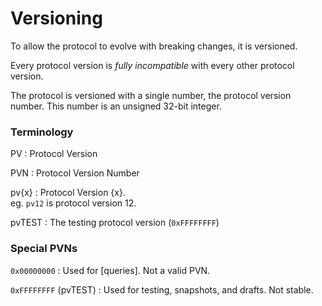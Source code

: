 # Versioning

To allow the protocol to evolve with breaking changes, it is versioned.

Every protocol version is *fully incompatible* with every other protocol 
version.

The protocol is versioned with a single number, the protocol version number.
This number is an unsigned 32-bit integer.

### Terminology

PV
: Protocol Version

PVN
: Protocol Version Number

pv{x}
: Protocol Version {x}.  
  eg. `pv12` is protocol version 12.

pvTEST
: The testing protocol version (`0xFFFFFFFF`)


### Special PVNs

`0x00000000`
: Used for [queries]. Not a valid PVN.

`0xFFFFFFFF` (pvTEST)
: Used for testing, snapshots, and drafts. Not stable.
